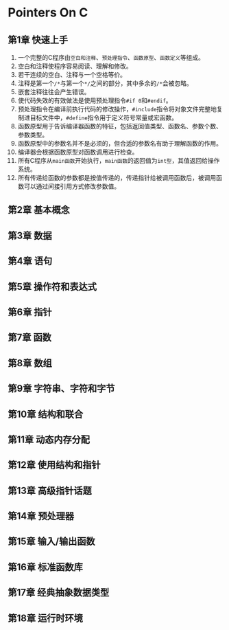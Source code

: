 # Pointers On C

## 第1章 快速上手

1. 一个完整的C程序由`空白和注释`、`预处理指令`、`函数原型`、`函数定义`等组成。
2. 空白和注释使程序容易阅读、理解和修改。
3. 若干连续的空白、注释与一个空格等价。
4. 注释是第一个`/*`与第一个`*/`之间的部分，其中多余的`/*`会被忽略。
5. 嵌套注释往往会产生错误。
6. 使代码失效的有效做法是使用预处理指令`#if 0`和`#endif`。
7. 预处理指令在编译前执行代码的修改操作，`#include`指令将对象文件完整地复制进目标文件中，`#define`指令用于定义符号常量或宏函数。
8. 函数原型用于告诉编译器函数的特征，包括返回值类型、函数名、参数个数、参数类型。
9. 函数原型中的参数名并不是必须的，但合适的参数名有助于理解函数的作用。
10. 编译器会根据函数原型对函数调用进行检查。
11. 所有C程序从`main函数`开始执行，`main函数`的返回值为`int型`，其值返回给操作系统。
12. 所有传递给函数的参数都是按值传递的，传递指针给被调用函数后，被调用函数可以通过间接引用方式修改参数值。

## 第2章 基本概念

## 第3章 数据

## 第4章 语句

## 第5章 操作符和表达式

## 第6章 指针

## 第7章 函数

## 第8章 数组

## 第9章 字符串、字符和字节

## 第10章 结构和联合

## 第11章 动态内存分配

## 第12章 使用结构和指针

## 第13章 高级指针话题

## 第14章 预处理器

## 第15章 输入/输出函数

## 第16章 标准函数库

## 第17章 经典抽象数据类型

## 第18章 运行时环境
